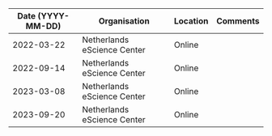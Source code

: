 | Date (YYYY-MM-DD) | Organisation                | Location | Comments |
|-------------------|-----------------------------|----------|----------|
| 2022-03-22        | Netherlands eScience Center | Online   |          |
| 2022-09-14        | Netherlands eScience Center | Online   |          |
| 2023-03-08        | Netherlands eScience Center | Online   |          |
| 2023-09-20        | Netherlands eScience Center | Online   |          |
